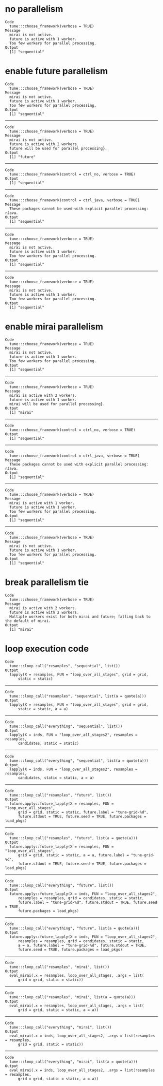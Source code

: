 # no parallelism

    Code
      tune:::choose_framework(verbose = TRUE)
    Message
      mirai is not active.
      future is active with 1 worker.
      Too few workers for parallel processing.
    Output
      [1] "sequential"

# enable future parallelism

    Code
      tune:::choose_framework(verbose = TRUE)
    Message
      mirai is not active.
      future is active with 1 worker.
      Too few workers for parallel processing.
    Output
      [1] "sequential"

---

    Code
      tune:::choose_framework(verbose = TRUE)
    Message
      mirai is not active.
      future is active with 2 workers.
      future will be used for parallel processing}.
    Output
      [1] "future"

---

    Code
      tune:::choose_framework(control = ctrl_no, verbose = TRUE)
    Output
      [1] "sequential"

---

    Code
      tune:::choose_framework(control = ctrl_java, verbose = TRUE)
    Message
      These packages cannot be used with explicit parallel processing: rJava.
    Output
      [1] "sequential"

---

    Code
      tune:::choose_framework(verbose = TRUE)
    Message
      mirai is not active.
      future is active with 1 worker.
      Too few workers for parallel processing.
    Output
      [1] "sequential"

---

    Code
      tune:::choose_framework(verbose = TRUE)
    Message
      mirai is not active.
      future is active with 1 worker.
      Too few workers for parallel processing.
    Output
      [1] "sequential"

# enable mirai parallelism

    Code
      tune:::choose_framework(verbose = TRUE)
    Message
      mirai is not active.
      future is active with 1 worker.
      Too few workers for parallel processing.
    Output
      [1] "sequential"

---

    Code
      tune:::choose_framework(verbose = TRUE)
    Message
      mirai is active with 2 workers.
      future is active with 1 worker.
      mirai will be used for parallel processing}.
    Output
      [1] "mirai"

---

    Code
      tune:::choose_framework(control = ctrl_no, verbose = TRUE)
    Output
      [1] "sequential"

---

    Code
      tune:::choose_framework(control = ctrl_java, verbose = TRUE)
    Message
      These packages cannot be used with explicit parallel processing: rJava.
    Output
      [1] "sequential"

---

    Code
      tune:::choose_framework(verbose = TRUE)
    Message
      mirai is active with 1 worker.
      future is active with 1 worker.
      Too few workers for parallel processing.
    Output
      [1] "sequential"

---

    Code
      tune:::choose_framework(verbose = TRUE)
    Message
      mirai is not active.
      future is active with 1 worker.
      Too few workers for parallel processing.
    Output
      [1] "sequential"

# break parallelism tie

    Code
      tune:::choose_framework(verbose = TRUE)
    Message
      mirai is active with 2 workers.
      future is active with 2 workers.
      Multiple workers exist for both mirai and future; falling back to the default of mirai.
    Output
      [1] "mirai"

# loop execution code

    Code
      tune:::loop_call("resamples", "sequential", list())
    Output
      lapply(X = resamples, FUN = "loop_over_all_stages", grid = grid, 
          static = static)

---

    Code
      tune:::loop_call("resamples", "sequential", list(a = quote(a)))
    Output
      lapply(X = resamples, FUN = "loop_over_all_stages", grid = grid, 
          static = static, a = a)

---

    Code
      tune:::loop_call("everything", "sequential", list())
    Output
      lapply(X = inds, FUN = "loop_over_all_stages2", resamples = resamples, 
          candidates, static = static)

---

    Code
      tune:::loop_call("everything", "sequential", list(a = quote(a)))
    Output
      lapply(X = inds, FUN = "loop_over_all_stages2", resamples = resamples, 
          candidates, static = static, a = a)

---

    Code
      tune:::loop_call("resamples", "future", list())
    Output
      future.apply::future_lapply(X = resamples, FUN = "loop_over_all_stages", 
          grid = grid, static = static, future.label = "tune-grid-%d", 
          future.stdout = TRUE, future.seed = TRUE, future.packages = load_pkgs)

---

    Code
      tune:::loop_call("resamples", "future", list(a = quote(a)))
    Output
      future.apply::future_lapply(X = resamples, FUN = "loop_over_all_stages", 
          grid = grid, static = static, a = a, future.label = "tune-grid-%d", 
          future.stdout = TRUE, future.seed = TRUE, future.packages = load_pkgs)

---

    Code
      tune:::loop_call("everything", "future", list())
    Output
      future.apply::future_lapply(X = inds, FUN = "loop_over_all_stages2", 
          resamples = resamples, grid = candidates, static = static, 
          future.label = "tune-grid-%d", future.stdout = TRUE, future.seed = TRUE, 
          future.packages = load_pkgs)

---

    Code
      tune:::loop_call("everything", "future", list(a = quote(a)))
    Output
      future.apply::future_lapply(X = inds, FUN = "loop_over_all_stages2", 
          resamples = resamples, grid = candidates, static = static, 
          a = a, future.label = "tune-grid-%d", future.stdout = TRUE, 
          future.seed = TRUE, future.packages = load_pkgs)

---

    Code
      tune:::loop_call("resamples", "mirai", list())
    Output
      eval_mirai(.x = resamples, loop_over_all_stages, .args = list(
          grid = grid, static = static))

---

    Code
      tune:::loop_call("resamples", "mirai", list(a = quote(a)))
    Output
      eval_mirai(.x = resamples, loop_over_all_stages, .args = list(
          grid = grid, static = static, a = a))

---

    Code
      tune:::loop_call("everything", "mirai", list())
    Output
      eval_mirai(.x = inds, loop_over_all_stages2, .args = list(resamples = resamples, 
          grid = grid, static = static))

---

    Code
      tune:::loop_call("everything", "mirai", list(a = quote(a)))
    Output
      eval_mirai(.x = inds, loop_over_all_stages2, .args = list(resamples = resamples, 
          grid = grid, static = static, a = a))

